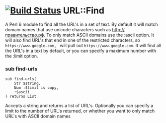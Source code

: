 [![Build Status](https://travis-ci.org/samcv/URL-Find.svg?branch=master)](https://travis-ci.org/samcv/URL-Find)
URL::Find
=========

A Perl 6 module to find all the URL's in a set of text. By default it will match domain names that use unicode characters such as http://правительство.рф. To only match ASCII domains use the :ascii option. It will also find URL's that end in one of the restricted characters, so `https://www.google.com, ` will pull out `https://www.google.com`. It will find all the URL's in a text by default, or you can specify a maximum number with the :limit option.

### sub find-urls

```perl6
sub find-urls(
    Str $string,
    Num :$limit is copy,
    :$ascii
) returns List
```

Accepts a string and returns a list of URL's. Optionally you can specify a limit to the number of URL's returned, or whether you want to only match URL's with ASCII domain names
